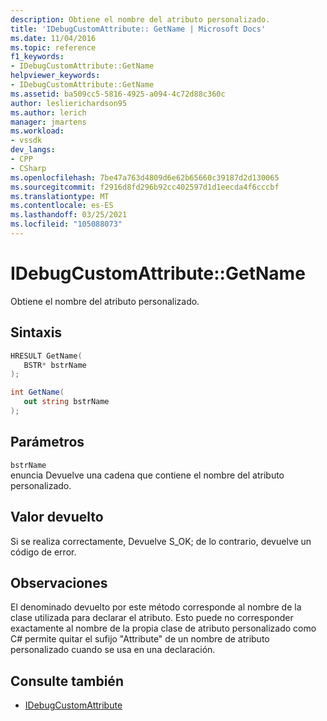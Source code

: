 ```yaml
---
description: Obtiene el nombre del atributo personalizado.
title: 'IDebugCustomAttribute:: GetName | Microsoft Docs'
ms.date: 11/04/2016
ms.topic: reference
f1_keywords:
- IDebugCustomAttribute::GetName
helpviewer_keywords:
- IDebugCustomAttribute::GetName
ms.assetid: ba509cc5-5816-4925-a094-4c72d88c360c
author: leslierichardson95
ms.author: lerich
manager: jmartens
ms.workload:
- vssdk
dev_langs:
- CPP
- CSharp
ms.openlocfilehash: 7be47a763d4809d6e62b65660c39187d2d130065
ms.sourcegitcommit: f2916d8fd296b92cc402597d1d1eecda4f6cccbf
ms.translationtype: MT
ms.contentlocale: es-ES
ms.lasthandoff: 03/25/2021
ms.locfileid: "105088073"
---
```

# <a name="idebugcustomattributegetname"></a>IDebugCustomAttribute::GetName
Obtiene el nombre del atributo personalizado.

## <a name="syntax"></a>Sintaxis

```cpp
HRESULT GetName( 
   BSTR* bstrName
);
```

```csharp
int GetName(
   out string bstrName
);
```

## <a name="parameters"></a>Parámetros
`bstrName`\
enuncia Devuelve una cadena que contiene el nombre del atributo personalizado.

## <a name="return-value"></a>Valor devuelto
 Si se realiza correctamente, Devuelve S_OK; de lo contrario, devuelve un código de error.

## <a name="remarks"></a>Observaciones
 El denominado devuelto por este método corresponde al nombre de la clase utilizada para declarar el atributo. Esto puede no corresponder exactamente al nombre de la propia clase de atributo personalizado como C# permite quitar el sufijo "Attribute" de un nombre de atributo personalizado cuando se usa en una declaración.

## <a name="see-also"></a>Consulte también
- [IDebugCustomAttribute](../../../extensibility/debugger/reference/idebugcustomattribute.md)
